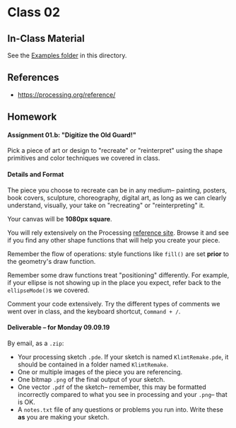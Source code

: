 # Class 02

## In-Class Material

See the [Examples folder](Examples) in this directory.

## References

- <https://processing.org/reference/>


## Homework

#### Assignment 01.b: "Digitize the Old Guard!"

Pick a piece of art or design to "recreate" or "reinterpret" using the shape primitives and color techniques we covered in class.

#### Details and Format

The piece you choose to recreate can be in any medium– painting, posters, book covers, sculpture, choreography, digital art, as long as we can clearly understand, visually, your take on "recreating" or "reinterpreting" it.

Your canvas will be **1080px square**.

You will rely extensively on the Processing [reference site](https://processing.org/reference/). Browse it and see if you find any other shape functions that will help you create your piece.

Remember the flow of operations: style functions like `fill()` are set **prior** to the geometry's draw function.

Remember some draw functions treat "positioning" differently. For example, if your ellipse is not showing up in the place you expect, refer back to the `ellipseMode()`s we covered.

Comment your code extensively. Try the different types of comments we went over in class, and the keyboard shortcut, `Command + /`.

#### Deliverable – for Monday 09.09.19

By email, as a `.zip`:

- Your processing sketch `.pde`. If your sketch is named `KlimtRemake.pde`, it should be contained in a folder named `KlimtRemake`.
- One or multiple images of the piece you are referencing.
- One bitmap `.png` of the final output of your sketch.
- One vector `.pdf` of the sketch– remember, this may be formatted incorrectly compared to what you see in processing and your `.png`– that is OK.
- A `notes.txt` file of any questions or problems you run into. Write these **as** you are making your sketch.
